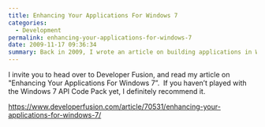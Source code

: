 ```yaml
---
title: Enhancing Your Applications For Windows 7
categories:
  - Development
permalink: enhancing-your-applications-for-windows-7
date: 2009-11-17 09:36:34
summary: Back in 2009, I wrote an article on building applications in Windows 7!
---
```


<p>I invite you to head over to Developer Fusion, and read my article on &quot;Enhancing Your Applications For Windows 7”.&#160; If you haven’t played with the Windows 7 API Code Pack yet, I definitely recommend it.</p>  <p><a title="https://www.developerfusion.com/article/70531/enhancing-your-applications-for-windows-7/" href="https://www.developerfusion.com/article/70531/enhancing-your-applications-for-windows-7/">https://www.developerfusion.com/article/70531/enhancing-your-applications-for-windows-7/</a></p>
